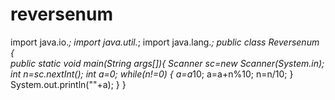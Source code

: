 # reversenum
import java.io.*;
import java.util.*;
import java.lang.*;
public class Reversenum
{  
  public static void main(String args[]){
    Scanner sc=new Scanner(System.in);
    int n=sc.nextInt();
    int a=0;
    while(n!=0)
    {
      a=a*10;
      a=a+n%10;
      n=n/10;
      }
      System.out.println(""+a);
      }
      }

